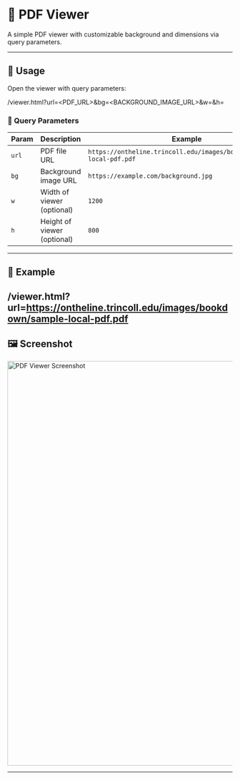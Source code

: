 # 📄 PDF Viewer

A simple PDF viewer with customizable background and dimensions via query parameters.

---

## 🚀 Usage

Open the viewer with query parameters:

/viewer.html?url=<PDF_URL>&bg=<BACKGROUND_IMAGE_URL>&w=<WIDTH>&h=<HEIGHT>


### 🔑 Query Parameters

| Param | Description                | Example                                                                 |
|-------|----------------------------|-------------------------------------------------------------------------|
| `url` | PDF file URL               | `https://ontheline.trincoll.edu/images/bookdown/sample-local-pdf.pdf`   |
| `bg`  | Background image URL       | `https://example.com/background.jpg`                                    |
| `w`   | Width of viewer (optional) | `1200`                                                                  |
| `h`   | Height of viewer (optional)| `800`                                                                   |

---

## 📌 Example

/viewer.html?url=https://ontheline.trincoll.edu/images/bookdown/sample-local-pdf.pdf
---

## 🖼️ Screenshot

<img width="1851" height="907" alt="PDF Viewer Screenshot" src="https://github.com/user-attachments/assets/ff2a59d3-4ebf-486d-9e8e-b7d65d70f90b" />

---

